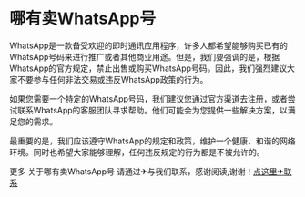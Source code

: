 # 哪有卖WhatsApp号

WhatsApp是一款备受欢迎的即时通讯应用程序，许多人都希望能够购买已有的WhatsApp号码来进行推广或者其他商业用途。但是，我们要强调的是，根据WhatsApp的官方规定，禁止出售或购买WhatsApp号码。因此，我们强烈建议大家不要参与任何非法交易或违反WhatsApp政策的行为。

如果您需要一个特定的WhatsApp号码，我们建议您通过官方渠道去注册，或者尝试联系WhatsApp的客服团队寻求帮助。他们可能会为您提供一些解决方案，以满足您的需求。

最重要的是，我们应该遵守WhatsApp的规定和政策，维护一个健康、和谐的网络环境。同时也希望大家能够理解，任何违反规定的行为都是不被允许的。

更多 关于哪有卖WhatsApp号 请通过✈与我们联系，感谢阅读,谢谢！[点这里✈联系](https://a.k02.cc)